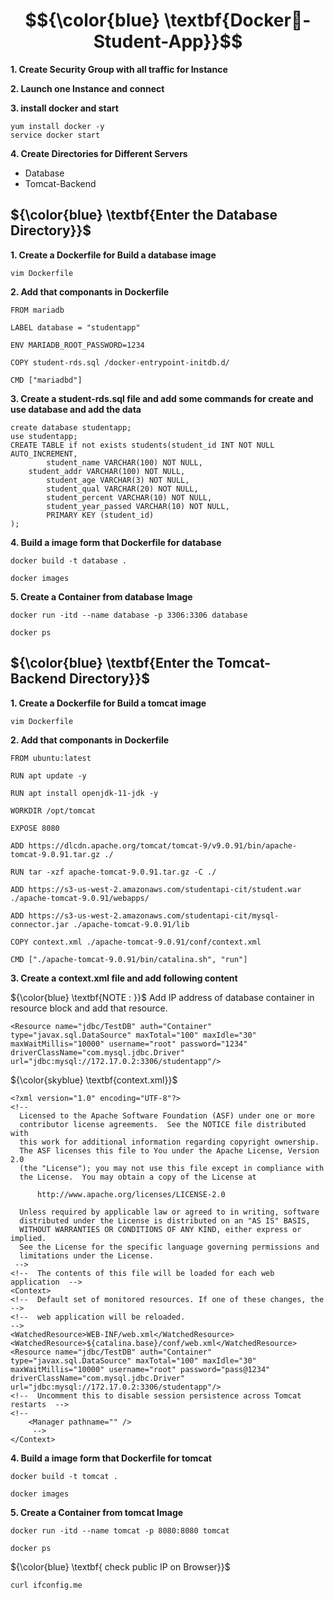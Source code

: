 #  $${\color{blue} \textbf{Docker🐳-Student-App}}$$

**1. Create Security Group with all traffic for Instance**

**2. Launch one Instance and connect**

**3. install docker and start**
````
yum install docker -y
service docker start
````

**4. Create Directories for Different Servers**
- Database
- Tomcat-Backend


##  ${\color{blue} \textbf{Enter the Database Directory}}$

**1. Create a Dockerfile for Build a database image**
````
vim Dockerfile
````
**2. Add that componants in Dockerfile**
````
FROM mariadb

LABEL database = "studentapp"

ENV MARIADB_ROOT_PASSWORD=1234

COPY student-rds.sql /docker-entrypoint-initdb.d/

CMD ["mariadbd"]
````
**3. Create a student-rds.sql file and add some commands for create and use database and add the data**
````
create database studentapp;
use studentapp;
CREATE TABLE if not exists students(student_id INT NOT NULL AUTO_INCREMENT,
        student_name VARCHAR(100) NOT NULL,
    student_addr VARCHAR(100) NOT NULL,
        student_age VARCHAR(3) NOT NULL,
        student_qual VARCHAR(20) NOT NULL,
        student_percent VARCHAR(10) NOT NULL,
        student_year_passed VARCHAR(10) NOT NULL,
        PRIMARY KEY (student_id)
);
````

**4. Build a image form that Dockerfile for database**
````
docker build -t database .
````
````
docker images
````
**5. Create a Container from database Image**
````
docker run -itd --name database -p 3306:3306 database
````
````
docker ps
````

##  ${\color{blue} \textbf{Enter the Tomcat-Backend Directory}}$

**1. Create a Dockerfile for Build a tomcat image**
````
vim Dockerfile
````
**2. Add that componants in Dockerfile**
````
FROM ubuntu:latest

RUN apt update -y

RUN apt install openjdk-11-jdk -y

WORKDIR /opt/tomcat

EXPOSE 8080

ADD https://dlcdn.apache.org/tomcat/tomcat-9/v9.0.91/bin/apache-tomcat-9.0.91.tar.gz ./

RUN tar -xzf apache-tomcat-9.0.91.tar.gz -C ./

ADD https://s3-us-west-2.amazonaws.com/studentapi-cit/student.war ./apache-tomcat-9.0.91/webapps/

ADD https://s3-us-west-2.amazonaws.com/studentapi-cit/mysql-connector.jar ./apache-tomcat-9.0.91/lib

COPY context.xml ./apache-tomcat-9.0.91/conf/context.xml

CMD ["./apache-tomcat-9.0.91/bin/catalina.sh", "run"]
````
**3. Create a context.xml file and add following content**

${\color{blue} \textbf{NOTE : }}$ Add IP address of database container in resource block and add that resource.

````
<Resource name="jdbc/TestDB" auth="Container" type="javax.sql.DataSource" maxTotal="100" maxIdle="30" maxWaitMillis="10000" username="root" password="1234" driverClassName="com.mysql.jdbc.Driver" url="jdbc:mysql://172.17.0.2:3306/studentapp"/>
````
${\color{skyblue} \textbf{context.xml}}$
````
<?xml version="1.0" encoding="UTF-8"?>
<!-- 
  Licensed to the Apache Software Foundation (ASF) under one or more
  contributor license agreements.  See the NOTICE file distributed with
  this work for additional information regarding copyright ownership.
  The ASF licenses this file to You under the Apache License, Version 2.0
  (the "License"); you may not use this file except in compliance with
  the License.  You may obtain a copy of the License at

      http://www.apache.org/licenses/LICENSE-2.0

  Unless required by applicable law or agreed to in writing, software
  distributed under the License is distributed on an "AS IS" BASIS,
  WITHOUT WARRANTIES OR CONDITIONS OF ANY KIND, either express or implied.
  See the License for the specific language governing permissions and
  limitations under the License.
 -->
<!--  The contents of this file will be loaded for each web application  -->
<Context>
<!--  Default set of monitored resources. If one of these changes, the     -->
<!--  web application will be reloaded.                                    -->
<WatchedResource>WEB-INF/web.xml</WatchedResource>
<WatchedResource>${catalina.base}/conf/web.xml</WatchedResource>
<Resource name="jdbc/TestDB" auth="Container" type="javax.sql.DataSource" maxTotal="100" maxIdle="30" maxWaitMillis="10000" username="root" password="pass@1234" driverClassName="com.mysql.jdbc.Driver" url="jdbc:mysql://172.17.0.2:3306/studentapp"/>
<!--  Uncomment this to disable session persistence across Tomcat restarts  -->
<!-- 
    <Manager pathname="" />
     -->
</Context>
````

**4. Build a image form that Dockerfile for tomcat**
````
docker build -t tomcat .
````
````
docker images
````
**5. Create a Container from tomcat Image**
````
docker run -itd --name tomcat -p 8080:8080 tomcat
````
````
docker ps
````

${\color{blue} \textbf{ check public IP on Browser}}$
````
curl ifconfig.me
````



